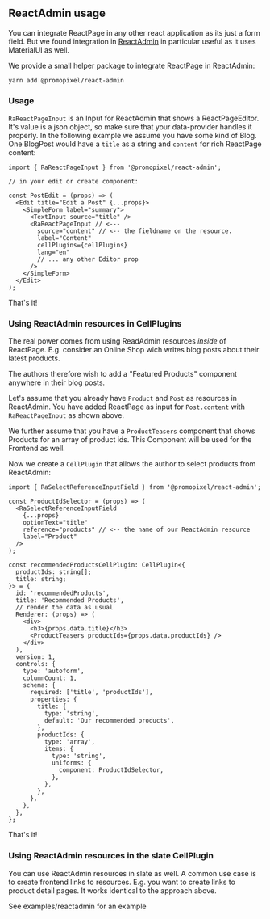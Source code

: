 ## ReactAdmin usage

You can integrate ReactPage in any other react application as its just a form field.
But we found integration in [ReactAdmin](https://marmelab.com/react-admin/) in particular useful
as it uses MaterialUI as well.

We provide a small helper package to integrate ReactPage in ReactAdmin:

`yarn add @promopixel/react-admin`

### Usage

`RaReactPageInput` is an Input for ReactAdmin that shows a ReactPageEditor. It's value is a json object,
so make sure that your data-provider handles it properly. In the following example
we assume you have some kind of Blog. One BlogPost would have a `title` as a string and `content` for rich ReactPage content:

```tsx
import { RaReactPageInput } from '@promopixel/react-admin';

// in your edit or create component:

const PostEdit = (props) => (
  <Edit title="Edit a Post" {...props}>
    <SimpleForm label="summary">
      <TextInput source="title" />
      <RaReactPageInput // <---
        source="content" // <-- the fieldname on the resource.
        label="Content"
        cellPlugins={cellPlugins}
        lang="en"
        // ... any other Editor prop
      />
    </SimpleForm>
  </Edit>
);
```

That's it!

### Using ReactAdmin resources in CellPlugins

The real power comes from using ReadAdmin resources _inside_ of ReactPage.
E.g. consider an Online Shop wich writes blog posts about their latest products.

The authors therefore wish to add a "Featured Products" component anywhere in their blog posts.

Let's assume that you already have `Product` and `Post` as resources in ReactAdmin.
You have added ReactPage as input for `Post.content` with `RaReactPageInput` as shown above.

We further assume that you have a `ProductTeasers` component that shows Products for an array of product ids.
This Component will be used for the Frontend as well.

Now we create a `CellPlugin` that allows the author to select products from ReactAdmin:

```tsx
import { RaSelectReferenceInputField } from '@promopixel/react-admin';

const ProductIdSelector = (props) => (
  <RaSelectReferenceInputField
    {...props}
    optionText="title"
    reference="products" // <-- the name of our ReactAdmin resource
    label="Product"
  />
);

const recommendedProductsCellPlugin: CellPlugin<{
  productIds: string[];
  title: string;
}> = {
  id: 'recommendedProducts',
  title: 'Recommended Products',
  // render the data as usual
  Renderer: (props) => (
    <div>
      <h3>{props.data.title}</h3>
      <ProductTeasers productIds={props.data.productIds} />
    </div>
  ),
  version: 1,
  controls: {
    type: 'autoform',
    columnCount: 1,
    schema: {
      required: ['title', 'productIds'],
      properties: {
        title: {
          type: 'string',
          default: 'Our recommended products',
        },
        productIds: {
          type: 'array',
          items: {
            type: 'string',
            uniforms: {
              component: ProductIdSelector,
            },
          },
        },
      },
    },
  },
};
```

That's it!

### Using ReactAdmin resources in the slate CellPlugin

You can use ReactAdmin resources in slate as well. A common use case is to create frontend links to resources.
E.g. you want to create links to product detail pages. It works identical to the approach above.

See examples/reactadmin for an example
